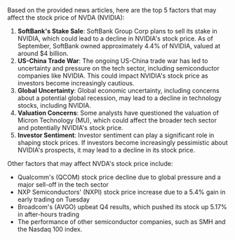 Based on the provided news articles, here are the top 5 factors that may affect the stock price of NVDA (NVIDIA):

1. **SoftBank's Stake Sale**: SoftBank Group Corp plans to sell its stake in NVIDIA, which could lead to a decline in NVIDIA's stock price. As of September, SoftBank owned approximately 4.4% of NVIDIA, valued at around $4 billion.
2. **US-China Trade War**: The ongoing US-China trade war has led to uncertainty and pressure on the tech sector, including semiconductor companies like NVIDIA. This could impact NVIDIA's stock price as investors become increasingly cautious.
3. **Global Uncertainty**: Global economic uncertainty, including concerns about a potential global recession, may lead to a decline in technology stocks, including NVIDIA.
4. **Valuation Concerns**: Some analysts have questioned the valuation of Micron Technology (MU), which could affect the broader tech sector and potentially NVIDIA's stock price.
5. **Investor Sentiment**: Investor sentiment can play a significant role in shaping stock prices. If investors become increasingly pessimistic about NVIDIA's prospects, it may lead to a decline in its stock price.

Other factors that may affect NVDA's stock price include:

* Qualcomm's (QCOM) stock price decline due to global pressure and a major sell-off in the tech sector
* NXP Semiconductors' (NXPI) stock price increase due to a 5.4% gain in early trading on Tuesday
* Broadcom's (AVGO) upbeat Q4 results, which pushed its stock up 5.17% in after-hours trading
* The performance of other semiconductor companies, such as SMH and the Nasdaq 100 index.